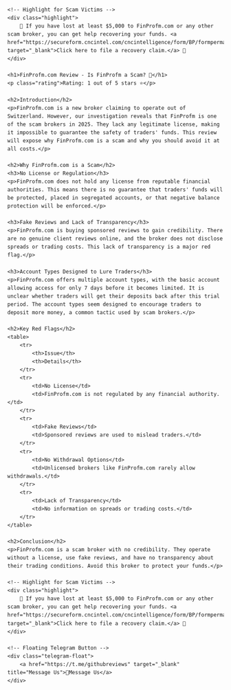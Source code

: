 <!DOCTYPE html>
<html lang="en">
<head>
    <meta name="google-site-verification" content="jxJeufSpzxW4Js5NGwUVeXIj_q0i67FUMUnYQIPWko0" />
    <meta charset="UTF-8">
    <meta name="viewport" content="width=device-width, initial-scale=1.0">
    <meta name="description" content="Read this detailed review of FinProfm.com. Discover why FinProfm is a scam broker with no license, fake reviews, and no withdrawal options. Rated 1 out of 5 stars.">
    <meta name="keywords" content="finprofm.com review, finprofm reviews, is finprofm legit?, is finprofm.com scam?, finpro fm reviews, finprofm scam">
    <meta name="author" content="Fintech Reviewer">
    <title>FinProfm.com Review - Is FinProfm a Scam? (1-Star Rating)</title>
    <script type="application/ld+json">
    {
      "@context": "https://schema.org",
      "@type": "Review",
      "itemReviewed": {
        "@type": "Organization",
        "name": "FinProfm",
        "url": "https://finprofm.com"
      },
      "reviewRating": {
        "@type": "Rating",
        "ratingValue": "1",
        "bestRating": "5",
        "worstRating": "1"
      },
      "author": {
        "@type": "Person",
        "name": "Fintech Reviewer"
      },
      "reviewBody": "FinProfm.com is a scam broker operating without a license. They lure traders with fake reviews and no transparency about spreads or trading costs. Avoid this broker at all costs."
      }
    }
    </script>
    <style>
        body { font-family: Arial, sans-serif; line-height: 1.6; margin: 20px; }
        .highlight { background-color: yellow; padding: 5px; font-weight: bold; }
        .telegram-float { position: fixed; bottom: 20px; right: 20px; background-color: #0088cc; color: white; padding: 10px; border-radius: 50%; text-align: center; box-shadow: 2px 2px 5px rgba(0,0,0,0.2); }
        .telegram-float a { color: white; text-decoration: none; }
        table { width: 100%; border-collapse: collapse; margin: 20px 0; }
        table, th, td { border: 1px solid #ddd; }
        th, td { padding: 10px; text-align: left; }
        .rating { color: red; font-size: 24px; font-weight: bold; }
    </style>
</head>
<body>

    <!-- Highlight for Scam Victims -->
    <div class="highlight">
        🚨 If you have lost at least $5,000 to FinProfm.com or any other scam broker, you can get help recovering your funds. <a href="https://secureform.cncintel.com/cncintelligence/form/BP/formperma/W6dSGqsKM2cxBeHFtd8jGzagYDJun_9TjlK_l3BPBkY" target="_blank">Click here to file a recovery claim.</a> 🚨
    </div>

    <h1>FinProfm.com Review - Is FinProfm a Scam? 🚩</h1>
    <p class="rating">Rating: 1 out of 5 stars ⭐</p>

    <h2>Introduction</h2>
    <p>FinProfm.com is a new broker claiming to operate out of Switzerland. However, our investigation reveals that FinProfm is one of the scam brokers in 2025. They lack any legitimate license, making it impossible to guarantee the safety of traders' funds. This review will expose why FinProfm.com is a scam and why you should avoid it at all costs.</p>

    <h2>Why FinProfm.com is a Scam</h2>
    <h3>No License or Regulation</h3>
    <p>FinProfm.com does not hold any license from reputable financial authorities. This means there is no guarantee that traders' funds will be protected, placed in segregated accounts, or that negative balance protection will be enforced.</p>

    <h3>Fake Reviews and Lack of Transparency</h3>
    <p>FinProfm.com is buying sponsored reviews to gain credibility. There are no genuine client reviews online, and the broker does not disclose spreads or trading costs. This lack of transparency is a major red flag.</p>

    <h3>Account Types Designed to Lure Traders</h3>
    <p>FinProfm.com offers multiple account types, with the basic account allowing access for only 7 days before it becomes limited. It is unclear whether traders will get their deposits back after this trial period. The account types seem designed to encourage traders to deposit more money, a common tactic used by scam brokers.</p>

    <h2>Key Red Flags</h2>
    <table>
        <tr>
            <th>Issue</th>
            <th>Details</th>
        </tr>
        <tr>
            <td>No License</td>
            <td>FinProfm.com is not regulated by any financial authority.</td>
        </tr>
        <tr>
            <td>Fake Reviews</td>
            <td>Sponsored reviews are used to mislead traders.</td>
        </tr>
        <tr>
            <td>No Withdrawal Options</td>
            <td>Unlicensed brokers like FinProfm.com rarely allow withdrawals.</td>
        </tr>
        <tr>
            <td>Lack of Transparency</td>
            <td>No information on spreads or trading costs.</td>
        </tr>
    </table>

    <h2>Conclusion</h2>
    <p>FinProfm.com is a scam broker with no credibility. They operate without a license, use fake reviews, and have no transparency about their trading conditions. Avoid this broker to protect your funds.</p>

    <!-- Highlight for Scam Victims -->
    <div class="highlight">
        🚨 If you have lost at least $5,000 to FinProfm.com or any other scam broker, you can get help recovering your funds. <a href="https://secureform.cncintel.com/cncintelligence/form/BP/formperma/W6dSGqsKM2cxBeHFtd8jGzagYDJun_9TjlK_l3BPBkY" target="_blank">Click here to file a recovery claim.</a> 🚨
    </div>

    <!-- Floating Telegram Button -->
    <div class="telegram-float">
        <a href="https://t.me/githubreviews" target="_blank" title="Message Us">💬Message Us</a>
    </div>

</body>
</html>
